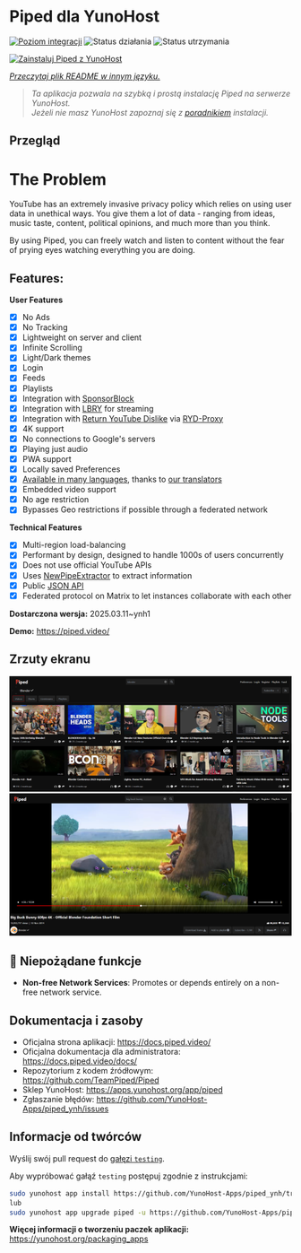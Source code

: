 <!--
To README zostało automatycznie wygenerowane przez <https://github.com/YunoHost/apps/tree/master/tools/readme_generator>
Nie powinno być ono edytowane ręcznie.
-->

# Piped dla YunoHost

[![Poziom integracji](https://apps.yunohost.org/badge/integration/piped)](https://ci-apps.yunohost.org/ci/apps/piped/)
![Status działania](https://apps.yunohost.org/badge/state/piped)
![Status utrzymania](https://apps.yunohost.org/badge/maintained/piped)

[![Zainstaluj Piped z YunoHost](https://install-app.yunohost.org/install-with-yunohost.svg)](https://install-app.yunohost.org/?app=piped)

*[Przeczytaj plik README w innym języku.](./ALL_README.md)*

> *Ta aplikacja pozwala na szybką i prostą instalację Piped na serwerze YunoHost.*  
> *Jeżeli nie masz YunoHost zapoznaj się z [poradnikiem](https://yunohost.org/install) instalacji.*

## Przegląd

# The Problem

YouTube has an extremely invasive privacy policy which relies on using user data in unethical ways. You give them a lot of data - ranging from ideas, music taste, content, political opinions, and much more than you think.

By using Piped, you can freely watch and listen to content without the fear of prying eyes watching everything you are doing.

## Features:

**User Features**

-   [x] No Ads
-   [x] No Tracking
-   [x] Lightweight on server and client
-   [x] Infinite Scrolling
-   [x] Light/Dark themes
-   [x] Login
-   [x] Feeds
-   [x] Playlists
-   [x] Integration with [SponsorBlock](https://github.com/ajayyy/SponsorBlock)
-   [x] Integration with [LBRY](https://lbry.com/) for streaming
-   [x] Integration with [Return YouTube Dislike](https://returnyoutubedislike.com/) via [RYD-Proxy](https://github.com/TeamPiped/RYD-Proxy)
-   [x] 4K support
-   [x] No connections to Google's servers
-   [x] Playing just audio
-   [x] PWA support
-   [x] Locally saved Preferences
-   [x] [Available in many languages](src/locales), thanks to [our translators](https://hosted.weblate.org/projects/piped/frontend/)
-   [x] Embedded video support
-   [x] No age restriction
-   [x] Bypasses Geo restrictions if possible through a federated network

**Technical Features**

-   [x] Multi-region load-balancing
-   [x] Performant by design, designed to handle 1000s of users concurrently
-   [x] Does not use official YouTube APIs
-   [x] Uses [NewPipeExtractor](https://github.com/TeamNewPipe/NewPipeExtractor) to extract information
-   [x] Public [JSON API](https://docs.piped.video/docs/api-documentation/)
-   [x] Federated protocol on Matrix to let instances collaborate with each other

**Dostarczona wersja:** 2025.03.11~ynh1

**Demo:** <https://piped.video/>

## Zrzuty ekranu

![Zrzut ekranu z Piped](./doc/screenshots/channel.png)
![Zrzut ekranu z Piped](./doc/screenshots/player.png)

## :red_circle: Niepożądane funkcje

- **Non-free Network Services**: Promotes or depends entirely on a non-free network service.

## Dokumentacja i zasoby

- Oficjalna strona aplikacji: <https://docs.piped.video/>
- Oficjalna dokumentacja dla administratora: <https://docs.piped.video/docs/>
- Repozytorium z kodem źródłowym: <https://github.com/TeamPiped/Piped>
- Sklep YunoHost: <https://apps.yunohost.org/app/piped>
- Zgłaszanie błędów: <https://github.com/YunoHost-Apps/piped_ynh/issues>

## Informacje od twórców

Wyślij swój pull request do [gałęzi `testing`](https://github.com/YunoHost-Apps/piped_ynh/tree/testing).

Aby wypróbować gałąź `testing` postępuj zgodnie z instrukcjami:

```bash
sudo yunohost app install https://github.com/YunoHost-Apps/piped_ynh/tree/testing --debug
lub
sudo yunohost app upgrade piped -u https://github.com/YunoHost-Apps/piped_ynh/tree/testing --debug
```

**Więcej informacji o tworzeniu paczek aplikacji:** <https://yunohost.org/packaging_apps>
